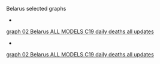 Belarus selected graphs

*

[graph 02 Belarus ALL MODELS C19 daily deaths all updates](https://github.com/pourmalek/CovidLongitudinal/blob/main/output/countries/Belarus/graph%2002%20Belarus%20ALL%20MODELS%20C19%20daily%20deaths%20all%20updates.pdf)


*

[graph 02 Belarus ALL MODELS C19 daily deaths all updates](https://github.com/pourmalek/CovidLongitudinal/blob/main/output/countries/Belarus/graph%2013b%20Belarus%20ALL%20MODELS%20C19%20daily%20deaths%2C%20error%20measures%20across%20models.pdf)


